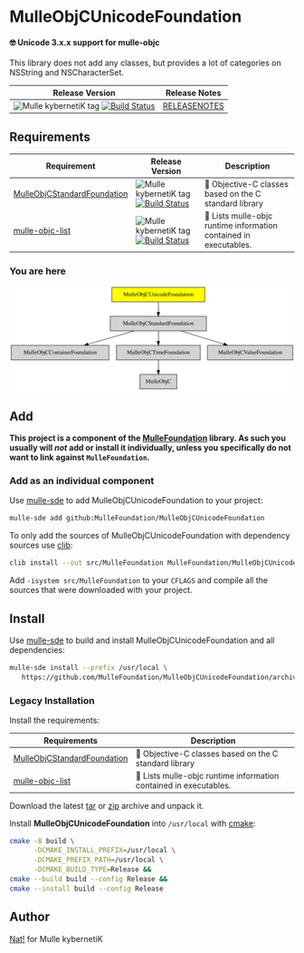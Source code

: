 # MulleObjCUnicodeFoundation

#### 🤓 Unicode 3.x.x support for mulle-objc

This library does not add any classes, but provides a lot of categories
on NSString and NSCharacterSet.


| Release Version                                       | Release Notes
|-------------------------------------------------------|--------------
| ![Mulle kybernetiK tag](https://img.shields.io/github/tag/MulleFoundation/MulleObjCUnicodeFoundation.svg) [![Build Status](https://github.com/MulleFoundation/MulleObjCUnicodeFoundation/workflows/CI/badge.svg)](//github.com/MulleFoundation/MulleObjCUnicodeFoundation/actions) | [RELEASENOTES](RELEASENOTES.md) |






## Requirements

|   Requirement         | Release Version  | Description
|-----------------------|------------------|---------------
| [MulleObjCStandardFoundation](https://github.com/MulleFoundation/MulleObjCStandardFoundation) | ![Mulle kybernetiK tag](https://img.shields.io/github/tag/MulleFoundation/MulleObjCStandardFoundation.svg) [![Build Status](https://github.com/MulleFoundation/MulleObjCStandardFoundation/workflows/CI/badge.svg?branch=release)](https://github.com/MulleFoundation/MulleObjCStandardFoundation/actions/workflows/mulle-sde-ci.yml) | 🚤 Objective-C classes based on the C standard library
| [mulle-objc-list](https://github.com/mulle-objc/mulle-objc-list) | ![Mulle kybernetiK tag](https://img.shields.io/github/tag/mulle-objc/mulle-objc-list.svg) [![Build Status](https://github.com/mulle-objc/mulle-objc-list/workflows/CI/badge.svg?branch=release)](https://github.com/mulle-objc/mulle-objc-list/actions/workflows/mulle-sde-ci.yml) | 📒 Lists mulle-objc runtime information contained in executables.

### You are here

![Overview](overview.dot.svg)

## Add

**This project is a component of the [MulleFoundation](//github.com/MulleFoundation/MulleFoundation) library.
As such you usually will *not* add or install it individually, unless you
specifically do not want to link against `MulleFoundation`.**


### Add as an individual component

Use [mulle-sde](//github.com/mulle-sde) to add MulleObjCUnicodeFoundation to your project:

``` sh
mulle-sde add github:MulleFoundation/MulleObjCUnicodeFoundation
```

To only add the sources of MulleObjCUnicodeFoundation with dependency
sources use [clib](https://github.com/clibs/clib):


``` sh
clib install --out src/MulleFoundation MulleFoundation/MulleObjCUnicodeFoundation
```

Add `-isystem src/MulleFoundation` to your `CFLAGS` and compile all the sources that were downloaded with your project.


## Install

Use [mulle-sde](//github.com/mulle-sde) to build and install MulleObjCUnicodeFoundation and all dependencies:

``` sh
mulle-sde install --prefix /usr/local \
   https://github.com/MulleFoundation/MulleObjCUnicodeFoundation/archive/latest.tar.gz
```

### Legacy Installation

Install the requirements:

| Requirements                                 | Description
|----------------------------------------------|-----------------------
| [MulleObjCStandardFoundation](https://github.com/MulleFoundation/MulleObjCStandardFoundation)             | 🚤 Objective-C classes based on the C standard library
| [mulle-objc-list](https://github.com/mulle-objc/mulle-objc-list)             | 📒 Lists mulle-objc runtime information contained in executables.

Download the latest [tar](https://github.com/MulleFoundation/MulleObjCUnicodeFoundation/archive/refs/tags/latest.tar.gz) or [zip](https://github.com/MulleFoundation/MulleObjCUnicodeFoundation/archive/refs/tags/latest.zip) archive and unpack it.

Install **MulleObjCUnicodeFoundation** into `/usr/local` with [cmake](https://cmake.org):

``` sh
cmake -B build \
      -DCMAKE_INSTALL_PREFIX=/usr/local \
      -DCMAKE_PREFIX_PATH=/usr/local \
      -DCMAKE_BUILD_TYPE=Release &&
cmake --build build --config Release &&
cmake --install build --config Release
```

## Author

[Nat!](https://mulle-kybernetik.com/weblog) for Mulle kybernetiK  


